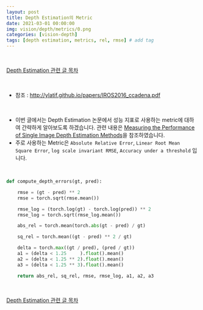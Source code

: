 ```yaml
---
layout: post
title: Depth Estimation의 Metric
date: 2021-03-01 00:00:00
img: vision/depth/metrics/0.png
categories: [vision-depth] 
tags: [depth estimation, metrics, rel, rmse] # add tag
---
```


<br>

[Depth Estimation 관련 글 목차](https://gaussian37.github.io/vision-depth-table/)

<br>

- 참조 : http://ylatif.github.io/papers/IROS2016_ccadena.pdf

<br>

- 이번 글에서는 Depth Estimation 논문에서 성능 지표로 사용하는 metric에 대하여 간략하게 알아보도록 하겠습니다. 관련 내용은 [Measuring the Performance of Single Image Depth Estimation Methods](http://ylatif.github.io/papers/IROS2016_ccadena.pdf)을 참조하였습니다.
- 주로 사용하는 Metric은 `Absolute Relative Error`, `Linear Root Mean Square Error`, `log scale invariant RMSE`, `Accuracy under a threshold` 입니다.



<br>

```python
def compute_depth_errors(gt, pred):   

    rmse = (gt - pred) ** 2
    rmse = torch.sqrt(rmse.mean())

    rmse_log = (torch.log(gt) - torch.log(pred)) ** 2
    rmse_log = torch.sqrt(rmse_log.mean())

    abs_rel = torch.mean(torch.abs(gt - pred) / gt)

    sq_rel = torch.mean((gt - pred) ** 2 / gt)

    delta = torch.max((gt / pred), (pred / gt))
    a1 = (delta < 1.25     ).float().mean()
    a2 = (delta < 1.25 ** 2).float().mean()
    a3 = (delta < 1.25 ** 3).float().mean()

    return abs_rel, sq_rel, rmse, rmse_log, a1, a2, a3
```

<br>

[Depth Estimation 관련 글 목차](https://gaussian37.github.io/vision-depth-table/)

<br>